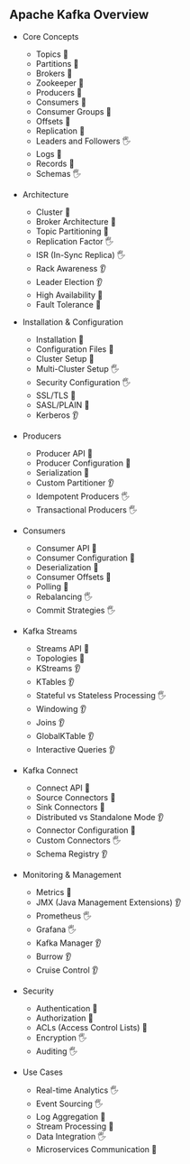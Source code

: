 ## Apache Kafka Overview

- Core Concepts
    - Topics 🙋
    - Partitions 🙋
    - Brokers 🙋
    - Zookeeper 🙋
    - Producers 🙋
    - Consumers 🙋
    - Consumer Groups 🙋
    - Offsets 🙋
    - Replication 🙋
    - Leaders and Followers 🖐️
    - Logs 🙋
    - Records 🙋
    - Schemas 🖐️

- Architecture
    - Cluster 🙋
    - Broker Architecture 🙋
    - Topic Partitioning 🙋
    - Replication Factor 🖐️
    - ISR (In-Sync Replica) 🖐️
    - Rack Awareness 👂
    - Leader Election 👂
    - High Availability 🙋
    - Fault Tolerance 🙋

- Installation & Configuration
    - Installation 🙋
    - Configuration Files 🙋
    - Cluster Setup 🙋
    - Multi-Cluster Setup 🖐️
    - Security Configuration 🖐️
    - SSL/TLS 🙋
    - SASL/PLAIN 🙋
    - Kerberos 👂

- Producers
    - Producer API 🙋
    - Producer Configuration 🙋
    - Serialization 🙋
    - Custom Partitioner 👂
    - Idempotent Producers 🖐️
    - Transactional Producers 🖐️

- Consumers
    - Consumer API 🙋
    - Consumer Configuration 🙋
    - Deserialization 🙋
    - Consumer Offsets 🙋
    - Polling 🙋
    - Rebalancing 🖐️
    - Commit Strategies 🖐️

- Kafka Streams
    - Streams API 🙋
    - Topologies 🙋
    - KStreams 👂
    - KTables 👂
    - Stateful vs Stateless Processing 🖐️
    - Windowing 👂
    - Joins 👂
    - GlobalKTable 👂
    - Interactive Queries 👂

- Kafka Connect
    - Connect API 🙋
    - Source Connectors 🙋
    - Sink Connectors 🙋
    - Distributed vs Standalone Mode 👂
    - Connector Configuration 🙋
    - Custom Connectors 🖐️
    - Schema Registry 👂

- Monitoring & Management
    - Metrics 🙋
    - JMX (Java Management Extensions) 👂
    - Prometheus 🖐️
    - Grafana 🖐️
    - Kafka Manager 👂
    - Burrow 👂
    - Cruise Control 👂

- Security
    - Authentication 🙋
    - Authorization 🙋
    - ACLs (Access Control Lists) 🙋
    - Encryption 🖐️
    - Auditing 🖐️

- Use Cases
    - Real-time Analytics 🖐️
    - Event Sourcing 🖐️
    - Log Aggregation 🙋
    - Stream Processing 🙋
    - Data Integration 🖐️
    - Microservices Communication 🙋
